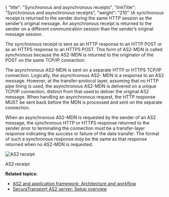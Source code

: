 {
    "title": "Synchronous and asynchronous receipts",
    "linkTitle": "Synchronous and asynchronous receipts",
    "weight": "210"
}A synchronous receipt is returned to the sender during the same HTTP session as the sender’s original message. An asynchronous receipt is returned to the sender on a different communication session than the sender’s original message session.

The synchronous receipt is sent as an HTTP response to an HTTP POST or as an HTTPS response to an HTTPS POST. This form of AS2-MDN is called synchronous because the AS2-MDN is returned to the originator of the POST on the same TCP/IP connection.

The asynchronous AS2-MDN is sent on a separate HTTP or HTTPS TCP/IP connection. Logically, the asynchronous AS2- MDN is a response to an AS2 message. However, at the transfer-protocol layer, assuming that no HTTP pipe lining is used, the asynchronous AS2-MDN is delivered on a unique TCP/IP connection, distinct from that used to deliver the original AS2 message. When handling an asynchronous request, the HTTP response MUST be sent back before the MDN is processed and sent on the separate connection.

When an asynchronous AS2-MDN is requested by the sender of an AS2 message, the synchronous HTTP or HTTPS response returned to the sender prior to terminating the connection *must* be a transfer-layer response indicating the success or failure of the data transfer. The format of such a synchronous response *may* be the same as that response returned when no AS2-MDN is requested.

<img src="/Images/SecureTransport/AS2_SyncAndAsyncReceipts.png" class="maxWidth" alt="AS2 receipt" />

<span class="autonumber"></span>AS2 receipt

**Related topics:**

-   <a href="../c_st_as2_application_framework_architecture_workflow" class="MCXref xref">AS2 and application framework: Architecture and workflow</a>
-   <a href="../c_st_as2_server_setup_overview" class="MCXref xref">SecureTransport AS2 server: Setup overview</a>

